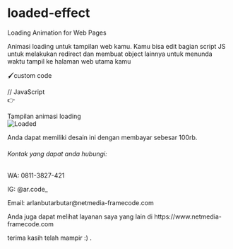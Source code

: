 # loaded-effect
Loading Animation for Web Pages

Animasi loading untuk tampilan web kamu.
Kamu bisa edit bagian script JS untuk melakukan redirect dan membuat object lainnya untuk menunda waktu tampil ke halaman web utama kamu

🖌custom code

  // JavaScript <br/>
      👉<script> <br/>
          var loader = document.getElementById('loader'); <br/>
              window.addEventListener('load', function(){ <br/>
                  loader.style.display="none"; <br/>
                  ... <br/>
          }); <br/>
      </script> <br/>

Tampilan animasi loading <br/>
<img src="https://i.ibb.co/0y4GSSx/Screenshot-2.png" alt="Loaded">

<p>Anda dapat memiliki desain ini dengan membayar sebesar 100rb.</p>

<h6>Kontak yang dapat anda hubungi:</h6>
<p>WA: 0811-3827-421</p>
<p>IG: @ar.code_</p>
<p>Email: arlanbutarbutar@netmedia-framecode.com</p>

<p>Anda juga dapat melihat layanan saya yang lain di https://www.netmedia-framecode.com</p>
<p>terima kasih telah mampir :) .</p>
